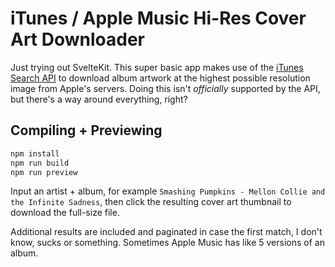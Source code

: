 # iTunes / Apple Music Hi-Res Cover Art Downloader

Just trying out SvelteKit. This super basic app makes use of the [iTunes Search API](https://developer.apple.com/library/archive/documentation/AudioVideo/Conceptual/iTuneSearchAPI/index.html) to download album artwork at the highest possible resolution image from Apple's servers. Doing this isn't _officially_ supported by the API, but there's a way around everything, right?

## Compiling + Previewing

```bash
npm install
npm run build
npm run preview
```

Input an artist + album, for example `Smashing Pumpkins - Mellon Collie and the Infinite Sadness`, then click the resulting cover art thumbnail to download the full-size file.

Additional results are included and paginated in case the first match, I don't know, sucks or something. Sometimes Apple Music has like 5 versions of an album.
